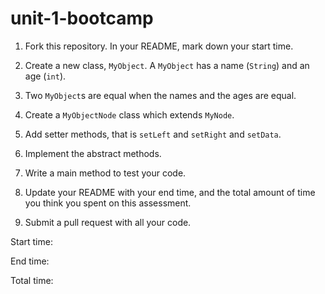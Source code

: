 # unit-1-bootcamp

1. Fork this repository. In your README, mark down your start time.

1. Create a new class, `MyObject`. A `MyObject` has a name (`String`) and an age (`int`).

1. Two `MyObject`s are equal when the names and the ages are equal.

1. Create a `MyObjectNode` class which extends `MyNode`.

1. Add setter methods, that is `setLeft` and `setRight` and `setData`.

1. Implement the abstract methods.

1. Write a main method to test your code.

1. Update your README with your end time, and the total amount of time you think you spent on this assessment.

1. Submit a pull request with all your code.

Start time:

End time:

Total time:
